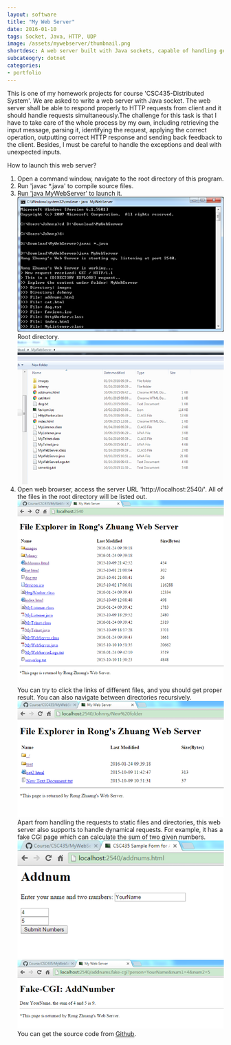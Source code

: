 ```yaml
---
layout: software
title: "My Web Server"
date: 2016-01-10
tags: Socket, Java, HTTP, UDP
image: /assets/mywebserver/thumbnail.png
shortdesc: A web server built with Java sockets, capable of handling general HTTP requests.
subcateogry: dotnet
categories:
- portfolio
---
```


This is one of my homework projects for course 'CSC435-Distributed System'. We are asked to write a web server with Java socket. The web server shall be able to respond properly to HTTP requests from client and it should handle requests simultaneously.The challenge for this task is that I have to take care of the whole process by my own, including retrieving the input message, parsing it, identifying the request, applying the correct operation, outputting correct HTTP response and sending back feedback to the client. Besides, I must be careful to handle the exceptions and deal with unexpected inputs.  

How to launch this web server?  
1. Open a command window, navigate to the root directory of this program.  
2. Run 'javac \*.java' to compile source files.  
3. Run 'java MyWebServer' to launch it.  
![startserver](/assets/mywebserver/startserver.png "startserver")
Root directory.  
![root](/assets/mywebserver/root.png "root")
4. Open web browser, access the server URL 'http://localhost:2540/'. All of the files in the root directory will be listed out.  
![webserver](/assets/mywebserver/webserver.png "webserver")
You can try to click the links of different files, and you should get proper result. You can also navigate between directories recursively.  
![recursive](/assets/mywebserver/recursive.png "recursive")
Apart from handling the requests to static files and directories, this web server also supports to handle dynamical requests. For example, it has a fake CGI page which can calculate the sum of two given numbers.  
![cgi](/assets/mywebserver/cgi.png "cgi")  
![cgiresult](/assets/mywebserver/cgiresult.png "cgiresult")  
You can get the source code from [Github](https://github.com/jojozhuang/Course/tree/master/CSC435/MyWebServer "Source Code").
